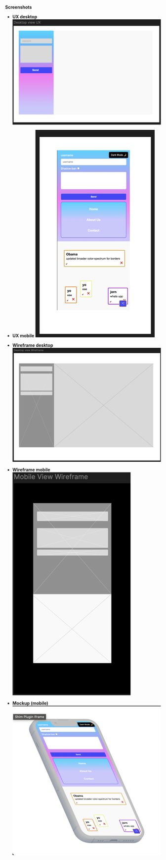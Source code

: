 **Screenshots** 
* **UX desktop**
![UX desktop](https://github.com/Sparven0/fe24-vc-slutprojekt/blob/Images-Branch-Sparven/Screenshot%202025-04-01%20at%2009.38.29.png)

* **UX mobile**
![](https://github.com/Sparven0/fe24-vc-slutprojekt/blob/Images-Branch-Sparven/Screenshot%202025-04-01%20at%2009.38.59.png)

* **Wireframe desktop**
![](https://github.com/Sparven0/fe24-vc-slutprojekt/blob/Images-Branch-Sparven/Screenshot%202025-04-01%20at%2009.38.10.png)

* **Wireframe mobile**
![](https://github.com/Sparven0/fe24-vc-slutprojekt/blob/Images-Branch-Sparven/Screenshot%202025-04-01%20at%2009.38.49.png)

* **Mockup (mobile)**
![](https://github.com/Sparven0/fe24-vc-slutprojekt/blob/Images-Branch-Sparven/mobilemockupvc.png)